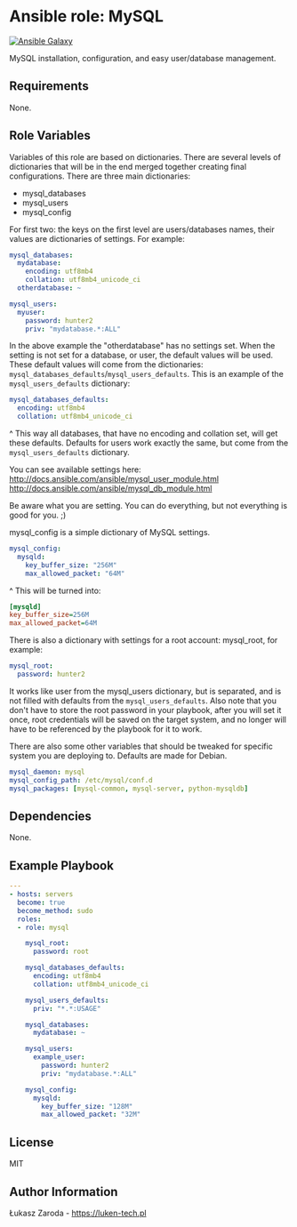 Ansible role: MySQL
===================
[![Ansible Galaxy](https://img.shields.io/badge/galaxy-lukasz--zaroda.mysql-000000.svg)](https://galaxy.ansible.com/lukasz-zaroda/mysql/)

MySQL installation, configuration, and easy user/database management.

Requirements
------------

None.

Role Variables
--------------

Variables of this role are based on dictionaries. There are several levels of dictionaries that will be in the end
merged together creating final configurations. There are three main dictionaries:
- mysql_databases
- mysql_users
- mysql_config

For first two: the keys on the first level are users/databases names, their values are dictionaries of settings.
For example:

```yml
mysql_databases:
  mydatabase:
    encoding: utf8mb4
    collation: utf8mb4_unicode_ci
  otherdatabase: ~

mysql_users:
  myuser:
    password: hunter2
    priv: "mydatabase.*:ALL"
```
In the above example the "otherdatabase" has no settings set. When the setting is not set for a database, or user,
the default values will be used. These default values will come from the dictionaries: `mysql_databases_defaults`/`mysql_users_defaults`.
This is an example of the `mysql_users_defaults` dictionary:

```yml
mysql_databases_defaults:
  encoding: utf8mb4
  collation: utf8mb4_unicode_ci
```

^ This way all databases, that have no encoding and collation set, will get these defaults. Defaults for users work
exactly the same, but come from the `mysql_users_defaults` dictionary.

You can see available settings here:
http://docs.ansible.com/ansible/mysql_user_module.html
http://docs.ansible.com/ansible/mysql_db_module.html

Be aware what you are setting. You can do everything, but not everything is good for you. ;)

mysql_config is a simple dictionary of MySQL settings.

```yml
mysql_config:
  mysqld:
    key_buffer_size: "256M"
    max_allowed_packet: "64M"
```
^ This will be turned into:

```ini
[mysqld]
key_buffer_size=256M
max_allowed_packet=64M
```

There is also a dictionary with settings for a root account: mysql_root, for example:

```yml
mysql_root:
  password: hunter2
```

It works like user from the mysql_users dictionary, but is separated, and is not filled with defaults from the
`mysql_users_defaults`. Also note that you don't have to store the root password in your playbook, after you
will set it once, root credentials will be saved on the target system, and no longer will have to be referenced by
the playbook for it to work.

There are also some other variables that should be tweaked for specific system you are deploying to. Defaults are
made for Debian.

```yml
mysql_daemon: mysql
mysql_config_path: /etc/mysql/conf.d
mysql_packages: [mysql-common, mysql-server, python-mysqldb]
```

Dependencies
------------

None.

Example Playbook
----------------

```yml
---
- hosts: servers
  become: true
  become_method: sudo
  roles:
  - role: mysql

    mysql_root:
      password: root

    mysql_databases_defaults:
      encoding: utf8mb4
      collation: utf8mb4_unicode_ci

    mysql_users_defaults:
      priv: "*.*:USAGE"

    mysql_databases:
      mydatabase: ~

    mysql_users:
      example_user:
        password: hunter2
        priv: "mydatabase.*:ALL"

    mysql_config:
      mysqld:
        key_buffer_size: "128M"
        max_allowed_packet: "32M"
```

License
-------

MIT

Author Information
------------------

Łukasz Zaroda - https://luken-tech.pl
